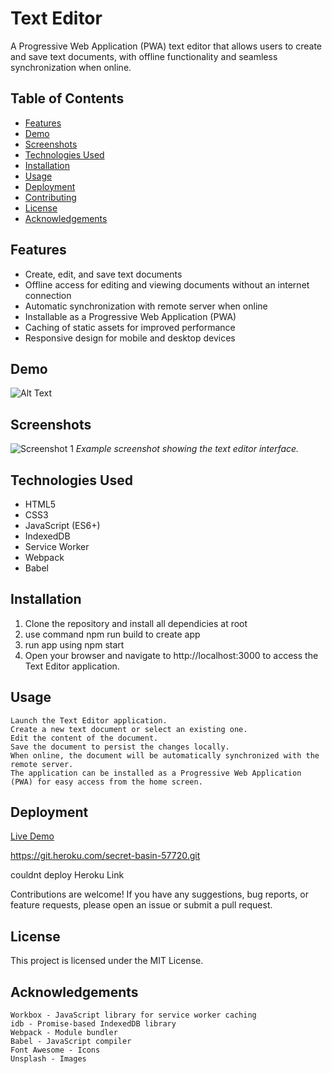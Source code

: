 # Text Editor

A Progressive Web Application (PWA) text editor that allows users to create and save text documents, with offline functionality and seamless synchronization when online.

## Table of Contents

- [Features](#features)
- [Demo](#demo)
- [Screenshots](#screenshots)
- [Technologies Used](#technologies-used)
- [Installation](#installation)
- [Usage](#usage)
- [Deployment](#deployment)
- [Contributing](#contributing)
- [License](#license)
- [Acknowledgements](#acknowledgements)

## Features

- Create, edit, and save text documents
- Offline access for editing and viewing documents without an internet connection
- Automatic synchronization with remote server when online
- Installable as a Progressive Web Application (PWA)
- Caching of static assets for improved performance
- Responsive design for mobile and desktop devices

## Demo 

![Alt Text](./19-SteakHogies.gif)

## Screenshots

![Screenshot 1](screenshots/screenshot1.png)
_Example screenshot showing the text editor interface._

## Technologies Used

- HTML5
- CSS3
- JavaScript (ES6+)
- IndexedDB
- Service Worker
- Webpack
- Babel

## Installation

1. Clone the repository and install all dependicies at root
2. use command npm run build to create app
3. run app using npm start
4. Open your browser and navigate to http://localhost:3000 to access the Text Editor application.

## Usage

    Launch the Text Editor application.
    Create a new text document or select an existing one.
    Edit the content of the document.
    Save the document to persist the changes locally.
    When online, the document will be automatically synchronized with the remote server.
    The application can be installed as a Progressive Web Application (PWA) for easy access from the home screen.

## Deployment

[Live Demo](https://secret-basin-57720-fd9bafa4ddc4.herokuapp.com/)

 https://git.heroku.com/secret-basin-57720.git

couldnt deploy Heroku Link

Contributions are welcome! If you have any suggestions, bug reports, or feature requests, please open an issue or submit a pull request.
## License

This project is licensed under the MIT License.
## Acknowledgements

    Workbox - JavaScript library for service worker caching
    idb - Promise-based IndexedDB library
    Webpack - Module bundler
    Babel - JavaScript compiler
    Font Awesome - Icons
    Unsplash - Images
